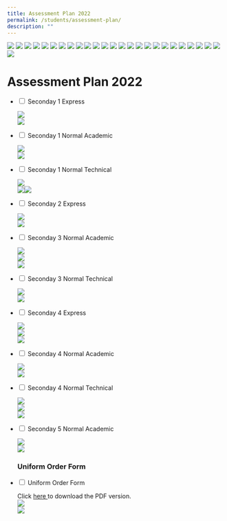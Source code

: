 ```yaml
---
title: Assessment Plan 2022
permalink: /students/assessment-plan/
description: ""
---
```

![](/images/Binder2_Page_01.jpg)
![](/images/Binder2_Page_02.jpg)
![](/images/Binder2_Page_03.jpg)
![](/images/Binder2_Page_04.jpg)
![](/images/Binder2_Page_05.jpg)
![](/images/Binder2_Page_06.jpg)
![](/images/Binder2_Page_07.jpg)
![](/images/Binder2_Page_08.jpg)
![](/images/Binder2_Page_09.jpg)
![](/images/Binder2_Page_10.jpg)
![](/images/Binder2_Page_11.jpg)
![](/images/Binder2_Page_12.jpg)
![](/images/Binder2_Page_13.jpg)
![](/images/Binder2_Page_14.jpg)
![](/images/Binder2_Page_15.jpg)
![](/images/Binder2_Page_16.jpg)
![](/images/Binder2_Page_17.jpg)
![](/images/Binder2_Page_18.jpg)
![](/images/Binder2_Page_19.jpg)
![](/images/Binder2_Page_20.jpg)
![](/images/Binder2_Page_21.jpg)
![](/images/Binder2_Page_22.jpg)
![](/images/Binder2_Page_23.jpg)
![](/images/Binder2_Page_24.jpg)
![](/images/Binder2_Page_25.jpg)
![](/images/Binder2_Page_26.jpg)


# **Assessment Plan 2022**


<ul class="jekyllcodex_accordion">
  <li>
    <input type="checkbox" id="accordion1">
    <label for="accordion1">Seconday 1 Express</label>
    <div>
      <p><img src="/images/Binder2_Page_04.jpg"><br><img src="/images/Binder2_Page_05.jpg"></p>
    </div>
	</li>
	  <li>
    <input type="checkbox" id="accordion2">
    <label for="accordion2">Seconday 1 Normal Academic</label>
    <div>
      <p><img src="/images/Binder2_Page_01.jpg"><br><img src="/images/Binder2_Page_02.jpg"></p>
    </div>
	</li>
		  <li>
    <input type="checkbox" id="accordion3">
    <label for="accordion3">Seconday 1 Normal Technical</label>
    <div>
      <p><img src="/images/Binder2_Page_06.jpg"><br><img src="/images/Binder2_Page_07.jpg"><img src="/images/Binder2_Page_08.jpg"></p>
    </div>
	</li>
		<li>
    <input type="checkbox" id="accordion4">
    <label for="accordion4">Seconday 2 Express</label>
    <div>
      <p><img src="/images/Binder2_Page_12.jpg"><br><img src="/images/Binder2_Page_13.jpg"></p>
    </div>
	</li>
		<li>
    <input type="checkbox" id="accordion5">
    <label for="accordion5">Seconday 3 Normal Academic</label>
    <div>
      <p><img src="/images/Binder1_Page_10-scaled.jpg"><br><img src="/images/Binder1_Page_11-scaled.jpg"><br><img src="/images/Binder1_Page_12-scaled.jpg"></p>
    </div>
	</li>
			<li>
    <input type="checkbox" id="accordion6">
    <label for="accordion6">Seconday 3 Normal Technical</label>
    <div>
      <p><img src="/images/Binder1_Page_13-scaled.jpg"><br><img src="/images/Binder1_Page_14-scaled.jpg"></p>
    </div>
	</li>
			<li>
    <input type="checkbox" id="accordion7">
    <label for="accordion7">Seconday 4 Express</label>
    <div>
      <p><img src="/images/Binder1_Page_15-scaled.jpg"><br><img src="/images/Binder1_Page_16-scaled.jpg"><br><img src="/images/Binder1_Page_17-scaled.jpg"></p>
    </div>
	</li>
			<li>
    <input type="checkbox" id="accordion8">
    <label for="accordion8">Seconday 4 Normal Academic</label>
    <div>
      <p><img src="/images/Binder1_Page_18-scaled.jpg"><br><img src="/images/Binder1_Page_19-scaled.jpg"></p>
    </div>
	</li>
				<li>
    <input type="checkbox" id="accordion9">
    <label for="accordion9">Seconday 4 Normal Technical</label>
    <div>
      <p><img src="/images/Binder1_Page_20-scaled.jpg"><br><img src="/images/Binder1_Page_21-scaled.jpg"><br><img src="/images/Binder1_Page_22-scaled.jpg"></p>
    </div>
	</li>
				<li>
    <input type="checkbox" id="accordion10">
    <label for="accordion10">Seconday 5 Normal Academic</label>
    <div>
      <p><img src="/images/Binder1_Page_23-scaled.jpg"><br><img src="/images/Binder1_Page_24-scaled.jpg"></p>
    </div>
	</li>
	<h3>Uniform Order Form</h3>
  <li>
    <input type="checkbox" id="accordion11">
    <label for="accordion11">Uniform Order Form</label>
    <div>
			<p>Click <a href="/files/Uniform.pdf"> here </a>to download the PDF version.<br><img src="/images/uniform_1.png"><br><img src="/images/uniform_2.png"></p>
    </div>
	</li>
	</ul>